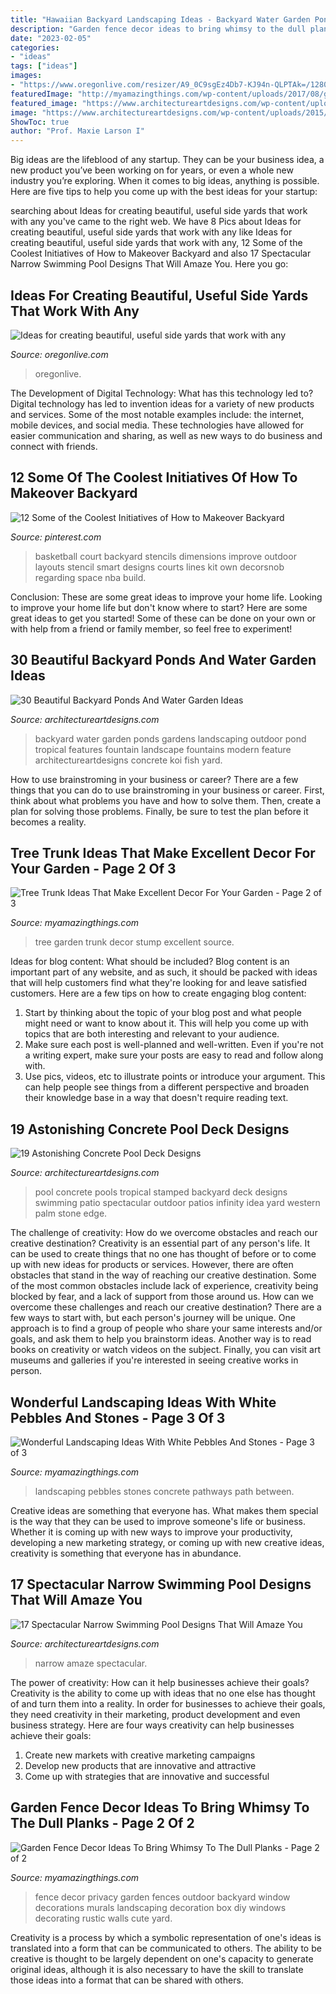 ```yaml
---
title: "Hawaiian Backyard Landscaping Ideas - Backyard Water Garden Ponds Gardens Landscaping Outdoor Pond Tropical Features Fountain Landscape Fountains Modern Feature Architectureartdesigns Concrete Koi Fish Yard"
description: "Garden fence decor ideas to bring whimsy to the dull planks"
date: "2023-02-05"
categories:
- "ideas"
tags: ["ideas"]
images:
- "https://www.oregonlive.com/resizer/A9_0C9sgEz4Db7-KJ94n-QLPTAk=/1280x0/smart/advancelocal-adapter-image-uploads.s3.amazonaws.com/image.oregonlive.com/home/olive-media/width2048/img/hg_impact/photo/trellispathjpg-47baba832e802107.jpg"
featuredImage: "http://myamazingthings.com/wp-content/uploads/2017/08/garden-fence-decor-6.jpg"
featured_image: "https://www.architectureartdesigns.com/wp-content/uploads/2015/05/224.jpg"
image: "https://www.architectureartdesigns.com/wp-content/uploads/2015/05/224.jpg"
ShowToc: true
author: "Prof. Maxie Larson I"
---
```



Big ideas are the lifeblood of any startup. They can be your business idea, a new product you’ve been working on for years, or even a whole new industry you’re exploring. When it comes to big ideas, anything is possible. Here are five tips to help you come up with the best ideas for your startup: 

	

		
searching about Ideas for creating beautiful, useful side yards that work with any you've came to the right web. We have 8 Pics about Ideas for creating beautiful, useful side yards that work with any like Ideas for creating beautiful, useful side yards that work with any, 12 Some of the Coolest Initiatives of How to Makeover Backyard and also 17 Spectacular Narrow Swimming Pool Designs That Will Amaze You. Here you go:
		
    
## Ideas For Creating Beautiful, Useful Side Yards That Work With Any

<img loading=lazy src="https://www.oregonlive.com/resizer/A9_0C9sgEz4Db7-KJ94n-QLPTAk=/1280x0/smart/advancelocal-adapter-image-uploads.s3.amazonaws.com/image.oregonlive.com/home/olive-media/width2048/img/hg_impact/photo/trellispathjpg-47baba832e802107.jpg" onerror="this.onerror=null;this.src='https://tse2.mm.bing.net/th?id=OIP.rMabpweVSpIFCNXLee0iFQHaLX&amp;pid=15.1';" alt="Ideas for creating beautiful, useful side yards that work with any">

_Source: oregonlive.com_

>oregonlive. 

	

The Development of Digital Technology: What has this technology led to?
Digital technology has led to invention ideas for a variety of new products and services. Some of the most notable examples include: the internet, mobile devices, and social media. These technologies have allowed for easier communication and sharing, as well as new ways to do business and connect with friends.

    
## 12 Some Of The Coolest Initiatives Of How To Makeover Backyard

<img loading=lazy src="https://i.pinimg.com/736x/a7/95/5e/a7955e144786834838538e14ff28e00e.jpg" onerror="this.onerror=null;this.src='https://tse1.mm.bing.net/th?id=OIP.njrS60Bcl3UCpUY2t89iowHaNK&amp;pid=15.1';" alt="12 Some of the Coolest Initiatives of How to Makeover Backyard">

_Source: pinterest.com_

>basketball court backyard stencils dimensions improve outdoor layouts stencil smart designs courts lines kit own decorsnob regarding space nba build. 

	

Conclusion: These are some great ideas to improve your home life.
Looking to improve your home life but don't know where to start? Here are some great ideas to get you started! Some of these can be done on your own or with help from a friend or family member, so feel free to experiment!

    
## 30 Beautiful Backyard Ponds And Water Garden Ideas

<img loading=lazy src="http://www.architectureartdesigns.com/wp-content/uploads/2013/04/Backyard-ArchitectureArtDesigns-4.jpg" onerror="this.onerror=null;this.src='https://tse2.mm.bing.net/th?id=OIP.pTQD_cy7exuwIXpbB3XA8AHaLH&amp;pid=15.1';" alt="30 Beautiful Backyard Ponds And Water Garden Ideas">

_Source: architectureartdesigns.com_

>backyard water garden ponds gardens landscaping outdoor pond tropical features fountain landscape fountains modern feature architectureartdesigns concrete koi fish yard. 

	

How to use brainstroming in your business or career?
There are a few things that you can do to use brainstroming in your business or career. First, think about what problems you have and how to solve them. Then, create a plan for solving those problems. Finally, be sure to test the plan before it becomes a reality.

    
## Tree Trunk Ideas That Make Excellent Decor For Your Garden - Page 2 Of 3

<img loading=lazy src="http://myamazingthings.com/wp-content/uploads/2017/08/tree-stump-ideas-12.jpg" onerror="this.onerror=null;this.src='https://tse1.mm.bing.net/th?id=OIP.TucIk3LJ-UGQmZ5tR0-zUQHaJ4&amp;pid=15.1';" alt="Tree Trunk Ideas That Make Excellent Decor For Your Garden - Page 2 of 3">

_Source: myamazingthings.com_

>tree garden trunk decor stump excellent source. 

	

Ideas for blog content: What should be included?
Blog content is an important part of any website, and as such, it should be packed with ideas that will help customers find what they're looking for and leave satisfied customers. Here are a few tips on how to create engaging blog content:
1. Start by thinking about the topic of your blog post and what people might need or want to know about it. This will help you come up with topics that are both interesting and relevant to your audience. 
2. Make sure each post is well-planned and well-written. Even if you're not a writing expert, make sure your posts are easy to read and follow along with. 
3. Use pics, videos, etc to illustrate points or introduce your argument. This can help people see things from a different perspective and broaden their knowledge base in a way that doesn't require reading text. 

    
## 19 Astonishing Concrete Pool Deck Designs

<img loading=lazy src="https://www.architectureartdesigns.com/wp-content/uploads/2015/05/224.jpg" onerror="this.onerror=null;this.src='https://tse3.mm.bing.net/th?id=OIP.hz8XdupAuRg26gSm-rHr4AHaE8&amp;pid=15.1';" alt="19 Astonishing Concrete Pool Deck Designs">

_Source: architectureartdesigns.com_

>pool concrete pools tropical stamped backyard deck designs swimming patio spectacular outdoor patios infinity idea yard western palm stone edge. 

	

The challenge of creativity: How do we overcome obstacles and reach our creative destination?
Creativity is an essential part of any person's life. It can be used to create things that no one has thought of before or to come up with new ideas for products or services. However, there are often obstacles that stand in the way of reaching our creative destination. Some of the most common obstacles include lack of experience, creativity being blocked by fear, and a lack of support from those around us. How can we overcome these challenges and reach our creative destination? There are a few ways to start with, but each person's journey will be unique. One approach is to find a group of people who share your same interests and/or goals, and ask them to help you brainstorm ideas. Another way is to read books on creativity or watch videos on the subject. Finally, you can visit art museums and galleries if you're interested in seeing creative works in person.

    
## Wonderful Landscaping Ideas With White Pebbles And Stones - Page 3 Of 3

<img loading=lazy src="http://myamazingthings.com/wp-content/uploads/2017/03/path.jpg" onerror="this.onerror=null;this.src='https://tse4.mm.bing.net/th?id=OIP.JI40F9dl4A3Y2w14ZxKyXQHaFj&amp;pid=15.1';" alt="Wonderful Landscaping Ideas With White Pebbles And Stones - Page 3 of 3">

_Source: myamazingthings.com_

>landscaping pebbles stones concrete pathways path between. 

	

Creative ideas are something that everyone has. What makes them special is the way that they can be used to improve someone's life or business. Whether it is coming up with new ways to improve your productivity, developing a new marketing strategy, or coming up with new creative ideas, creativity is something that everyone has in abundance.

    
## 17 Spectacular Narrow Swimming Pool Designs That Will Amaze You

<img loading=lazy src="https://www.architectureartdesigns.com/wp-content/uploads/2016/06/11-19.jpg" onerror="this.onerror=null;this.src='https://tse4.mm.bing.net/th?id=OIP.65W624i81chxO1r02-J3WgHaFK&amp;pid=15.1';" alt="17 Spectacular Narrow Swimming Pool Designs That Will Amaze You">

_Source: architectureartdesigns.com_

>narrow amaze spectacular. 

	

The power of creativity: How can it help businesses achieve their goals?
Creativity is the ability to come up with ideas that no one else has thought of and turn them into a reality. In order for businesses to achieve their goals, they need creativity in their marketing, product development and even business strategy. Here are four ways creativity can help businesses achieve their goals: 
1. Create new markets with creative marketing campaigns 
2. Develop new products that are innovative and attractive 
3. Come up with strategies that are innovative and successful 

    
## Garden Fence Decor Ideas To Bring Whimsy To The Dull Planks - Page 2 Of 2

<img loading=lazy src="http://myamazingthings.com/wp-content/uploads/2017/08/garden-fence-decor-6.jpg" onerror="this.onerror=null;this.src='https://tse1.mm.bing.net/th?id=OIP.yrobT3llZbD6aca2cO0lZwHaHa&amp;pid=15.1';" alt="Garden Fence Decor Ideas To Bring Whimsy To The Dull Planks - Page 2 of 2">

_Source: myamazingthings.com_

>fence decor privacy garden fences outdoor backyard window decorations murals landscaping decoration box diy windows decorating rustic walls cute yard. 

	

Creativity is a process by which a symbolic representation of one's ideas is translated into a form that can be communicated to others. The ability to be creative is thought to be largely dependent on one's capacity to generate original ideas, although it is also necessary to have the skill to translate those ideas into a format that can be shared with others.

